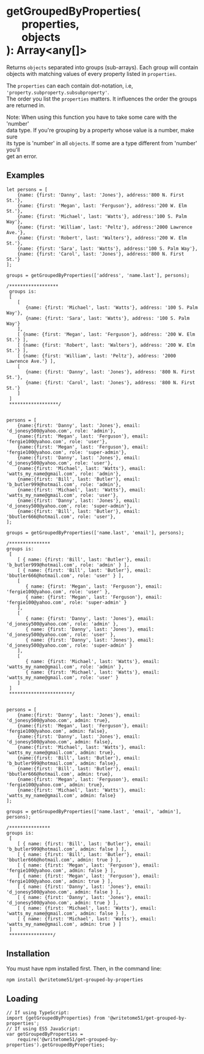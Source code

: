 # getGroupedByProperties(<br>&nbsp;&nbsp;&nbsp;&nbsp;&nbsp;&nbsp;properties,<br>&nbsp;&nbsp;&nbsp;&nbsp;&nbsp;&nbsp;objects<br>): Array<any[]>

Returns `objects` separated into groups (sub-arrays).  Each group will contain  
objects with matching values of every property listed in `properties`.   

The `properties` can each contain dot-notation, i.e, `'property.subproperty.subsubproperty'`.  
The order you list the `properties` matters.  It influences the order the groups  
are returned in. 

Note:  When using this function you have to take some care with the 'number'  
data type.  If you're grouping by a property whose value is a number, make sure  
its type is 'number' in all `objects`.  If some are a type different from 'number' you'll  
get an error.

## Examples
```
let persons = [
	{name: {first: 'Danny', last: 'Jones'}, address:'800 N. First St.'},
	{name: {first: 'Megan', last: 'Ferguson'}, address:'200 W. Elm St.'},
	{name: {first: 'Michael', last: 'Watts'}, address:'100 S. Palm Way'},
	{name: {first: 'William', last: 'Peltz'}, address:'2000 Lawrence Ave.'},
	{name: {first: 'Robert', last: 'Walters'}, address:'200 W. Elm St.'},
	{name: {first: 'Sara', last: 'Watts'}, address:'100 S. Palm Way'},
	{name: {first: 'Carol', last: 'Jones'}, address:'800 N. First St.'}
];

groups = getGroupedByProperties(['address', 'name.last'], persons);

/******************
 groups is:
 [
    [
       {name: {first: 'Michael', last: 'Watts'}, address: '100 S. Palm Way'},
       {name: {first: 'Sara', last: 'Watts'}, address: '100 S. Palm Way'}
    ],
    [ {name: {first: 'Megan', last: 'Ferguson'}, address: '200 W. Elm St.'} ],
    [ {name: {first: 'Robert', last: 'Walters'}, address: '200 W. Elm St.'} ],
    [ {name: {first: 'William', last: 'Peltz'}, address: '2000 Lawrence Ave.'} ],
    [
       {name: {first: 'Danny', last: 'Jones'}, address: '800 N. First St.'},
       {name: {first: 'Carol', last: 'Jones'}, address: '800 N. First St.'}
    ]
 ]
 ******************/
 
 
persons = [
	{name:{first: 'Danny', last: 'Jones'}, email: 'd_jonesy500@yahoo.com', role: 'admin'},
	{name:{first: 'Megan', last: 'Ferguson'}, email: 'fergie100@yahoo.com', role: 'user'},
	{name:{first: 'Megan', last: 'Ferguson'}, email: 'fergie100@yahoo.com', role: 'super-admin'},
	{name:{first: 'Danny', last: 'Jones'}, email: 'd_jonesy500@yahoo.com', role: 'user'},
	{name:{first: 'Michael', last: 'Watts'}, email: 'watts_my_name@gmail.com', role: 'admin'},
	{name:{first: 'Bill', last: 'Butler'}, email: 'b_butler999@hotmail.com', role: 'admin'},
	{name:{first: 'Michael', last: 'Watts'}, email: 'watts_my_name@gmail.com', role: 'user'},
	{name:{first: 'Danny', last: 'Jones'}, email: 'd_jonesy500@yahoo.com', role: 'super-admin'},
	{name:{first: 'Bill', last: 'Butler'}, email: 'bbutler666@hotmail.com', role: 'user'},
];

groups = getGroupedByProperties(['name.last', 'email'], persons);

/***************
groups is:
 [
    [ { name: {first: 'Bill', last: 'Butler'}, email: 'b_butler999@hotmail.com', role: 'admin' } ],
    [ { name: {first: 'Bill', last: 'Butler'}, email: 'bbutler666@hotmail.com', role: 'user' } ],
    [
       { name: {first: 'Megan', last: 'Ferguson'}, email: 'fergie100@yahoo.com', role: 'user' },
       { name: {first: 'Megan', last: 'Ferguson'}, email: 'fergie100@yahoo.com', role: 'super-admin' }
    ],
    [
       { name: {first: 'Danny', last: 'Jones'}, email: 'd_jonesy500@yahoo.com', role: 'admin' },
       { name: {first: 'Danny', last: 'Jones'}, email: 'd_jonesy500@yahoo.com', role: 'user' },
       { name: {first: 'Danny', last: 'Jones'}, email: 'd_jonesy500@yahoo.com', role: 'super-admin' }
    ],
    [
       { name: {first: 'Michael', last: 'Watts'}, email: 'watts_my_name@gmail.com', role: 'admin' },
       { name: {first: 'Michael', last: 'Watts'}, email: 'watts_my_name@gmail.com', role: 'user' }
    ]
 ]
 ***********************/
 
 
persons = [
	{name:{first: 'Danny', last: 'Jones'}, email: 'd_jonesy500@yahoo.com', admin: true},
	{name:{first: 'Megan', last: 'Ferguson'}, email: 'fergie100@yahoo.com', admin: false},
	{name:{first: 'Danny', last: 'Jones'}, email: 'd_jonesy500@yahoo.com', admin: false},
	{name:{first: 'Michael', last: 'Watts'}, email: 'watts_my_name@gmail.com', admin: true},
	{name:{first: 'Bill', last: 'Butler'}, email: 'b_butler999@hotmail.com', admin: false},
	{name:{first: 'Bill', last: 'Butler'}, email: 'bbutler666@hotmail.com', admin: true},
	{name:{first: 'Megan', last: 'Ferguson'}, email: 'fergie100@yahoo.com', admin: true},
	{name:{first: 'Michael', last: 'Watts'}, email: 'watts_my_name@gmail.com', admin: false}
];

groups = getGroupedByProperties(['name.last', 'email', 'admin'], persons);

/***************
groups is:
 [
    [ { name: {first: 'Bill', last: 'Butler'}, email: 'b_butler999@hotmail.com', admin: false } ],
    [ { name: {first: 'Bill', last: 'Butler'}, email: 'bbutler666@hotmail.com', admin: true } ],
    [ { name: {first: 'Megan', last: 'Ferguson'}, email: 'fergie100@yahoo.com', admin: false } ],
    [ { name: {first: 'Megan', last: 'Ferguson'}, email: 'fergie100@yahoo.com', admin: true } ],
    [ { name: {first: 'Danny', last: 'Jones'}, email: 'd_jonesy500@yahoo.com', admin: false } ],
    [ { name: {first: 'Danny', last: 'Jones'}, email: 'd_jonesy500@yahoo.com', admin: true } ],
    [ { name: {first: 'Michael', last: 'Watts'}, email: 'watts_my_name@gmail.com', admin: false } ],
    [ { name: {first: 'Michael', last: 'Watts'}, email: 'watts_my_name@gmail.com', admin: true } ]
 ]
 ****************/
```

## Installation

You must have npm installed first.  Then, in the command line:

```bash
npm install @writetome51/get-grouped-by-properties
```
## Loading
```
// If using TypeScript:
import {getGroupedByProperties} from '@writetome51/get-grouped-by-properties';
// If using ES5 JavaScript:
var getGroupedByProperties = 
	require('@writetome51/get-grouped-by-properties').getGroupedByProperties;
```
